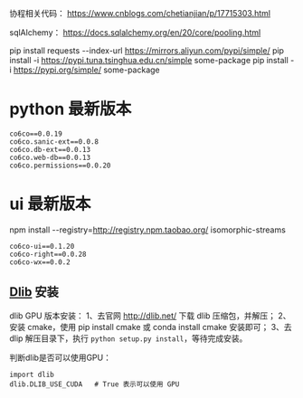 协程相关代码：
https://www.cnblogs.com/chetianjian/p/17715303.html

sqlAlchemy：
https://docs.sqlalchemy.org/en/20/core/pooling.html

pip install requests --index-url https://mirrors.aliyun.com/pypi/simple/
pip install -i https://pypi.tuna.tsinghua.edu.cn/simple some-package
pip install -i https://pypi.org/simple/ some-package
# python 最新版本
```
co6co==0.0.19
co6co.sanic-ext==0.0.8
co6co.db-ext==0.0.13
co6co.web-db==0.0.13
co6co.permissions==0.0.20

```

# ui 最新版本
npm install --registry=http://registry.npm.taobao.org/ isomorphic-streams
```
co6co-ui==0.1.20
co6co-right==0.0.28
co6co-wx==0.0.2

```




## [Dlib](http://dlib.net/files/) 安装

dlib GPU 版本安装：
1、去官网 http://dlib.net/ 下载 dlib 压缩包，并解压；
2、安装 cmake，使用 pip install cmake 或 conda install cmake 安装即可；
3、去 dlip 解压目录下，执行 `python setup.py install`，等待完成安装。

判断dlib是否可以使用GPU：
```
import dlib
dlib.DLIB_USE_CUDA   # True 表示可以使用 GPU
```